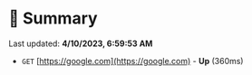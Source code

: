 # 📖 Summary
Last updated: **4/10/2023, 6:59:53 AM**

- `GET` [https://google.com](https://google.com) - **Up** (360ms)
